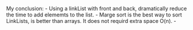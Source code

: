 My conclusion:
    - Using a linkList with front and back, dramatically reduce the time to add elememts to the list.
    - Marge sort is the best way to sort LinkLists, is better than arrays. It does not requird extra space O(n).
    - 